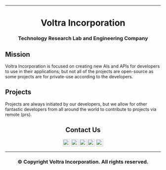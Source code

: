 <p align="center">
  <img src="">
</p>


---
<h1 align="center">Voltra Incorporation</h1>

<h3 align="center">Technology Research Lab and Engineering Company</h3>

## Mission
Voltra Incorporation is focused on creating new AIs and APIs for developers to use in their applications; but not all of the projects are open-source as some projects are for private-use according to the developers.

## Projects
Projects are always initiated by our developers, but we allow for other fantastic developers from all around the world to contribute to projects via remote (prs).

<h2 align="center">Contact Us</h2>

<p align="center"> <a href="https://www.linkedin.com/in/selim-waly-a2965729b/"><img src="https://img.shields.io/badge/linkedin-%230077B5.svg?&style=for-the-badge&logo=linkedin&logoColor=white" height=23></a> <a href="mailto:selimwalyy@gmail.com"><img src="https://img.shields.io/badge/Gmail-D14836?style=for-the-badge&logo=gmail&logoColor=white" height=23></a> <a href="http://wa.me//201033043588"><img src="https://img.shields.io/badge/WhatsApp-25D366?style=for-the-badge&logo=whatsapp&logoColor=white" height=23></a> <a href="https://www.facebook.com/selimwaly"><img src="https://img.shields.io/badge/Facebook-1877F2?style=for-the-badge&logo=facebook&logoColor=white" height=23></a> 
<!--   <a href="https://github.com/SelimWaly/"><img src="https://img.shields.io/badge/GitHub-100000?style=for-the-badge&logo=github&logoColor=white" height=23></a> -->
  <a href="https://www.youtube.com/@SelimWaly"><img src="https://img.shields.io/badge/YouTube-FF0000?style=for-the-badge&logo=youtube&logoColor=white" height=23></a></p>


---
<h3 align="center"><b>© Copyright Voltra Incorporation. All rights reserved.</b></h3>
